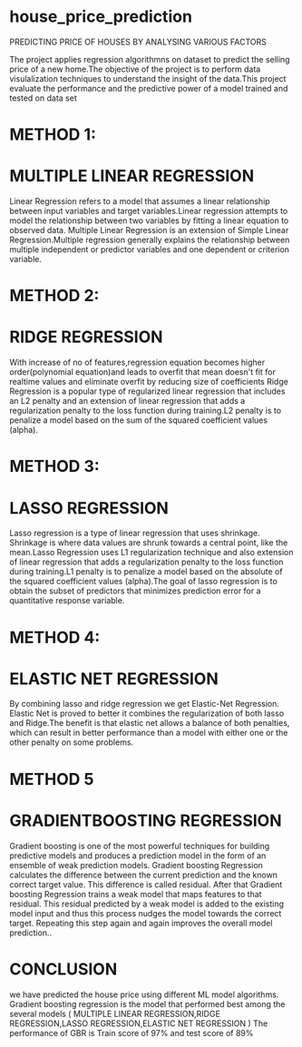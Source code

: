 # house_price_prediction
PREDICTING PRICE OF HOUSES BY ANALYSING VARIOUS FACTORS
     
 The project applies regression algorithmns on dataset to predict the selling price of a new home.The objective of the project is to perform data visulalization techniques to understand the insight of the data.This project evaluate the performance and the predictive power of a model trained and tested on data set 
   
# METHOD 1:
# MULTIPLE LINEAR REGRESSION
   Linear Regression refers to a model that assumes a linear relationship between input variables and target variables.Linear regression attempts to model the relationship between two variables by fitting a linear equation to observed data.
   Multiple Linear Regression is an extension of Simple Linear Regression.Multiple regression generally explains the relationship between multiple independent or predictor variables and one dependent or criterion variable.
# METHOD 2:
# RIDGE REGRESSION 
  With increase of no of features,regression equation becomes higher order(polynomial equation)and leads to overfit that mean doesn't fit for realtime values and eliminate overfit by reducing size of coefficients 
  Ridge Regression is a popular type of regularized linear regression that includes an L2 penalty and  an extension of linear regression that adds a regularization penalty to the loss function during training.L2 penalty is to penalize a model based on the sum of the squared coefficient values (alpha). 
# METHOD 3:
# LASSO REGRESSION 
 Lasso regression is a type of linear regression that uses shrinkage. Shrinkage is where data values are shrunk towards a central point, like the mean.Lasso Regression uses L1 regularization technique and also  extension of linear regression that adds a regularization penalty to the loss function during training.L1 penalty is to penalize a model based on the absolute of the squared coefficient values (alpha).The goal of lasso regression is to obtain the subset of predictors that minimizes prediction error for a quantitative response variable.
 # METHOD 4:
# ELASTIC NET REGRESSION 
  By combining lasso and ridge regression we get Elastic-Net Regression. Elastic Net is proved to better it combines the regularization of both lasso and Ridge.The benefit is that elastic net allows a balance of both penalties, which can result in better performance than a model with either one or the other penalty on some problems.
# METHOD 5
# GRADIENTBOOSTING REGRESSION
   Gradient boosting is one of the most powerful techniques for building predictive models and produces a prediction model in the form of an ensemble of weak prediction models. Gradient boosting Regression calculates the difference between the current prediction and the known correct target value.
This difference is called residual. After that Gradient boosting Regression trains a weak model that maps features to that residual. This residual predicted by a weak model is added to the existing model input and thus this process nudges the model towards the correct target. Repeating this step again and again improves the overall model prediction..
 
# CONCLUSION     
  we have predicted the house price using different ML model algorithms.
Gradient boosting regression  is the model that performed best among the several models ( MULTIPLE LINEAR REGRESSION,RIDGE REGRESSION,LASSO REGRESSION,ELASTIC NET
REGRESSION ) 
The performance of GBR is Train score of 97% and test score of 89%
 
